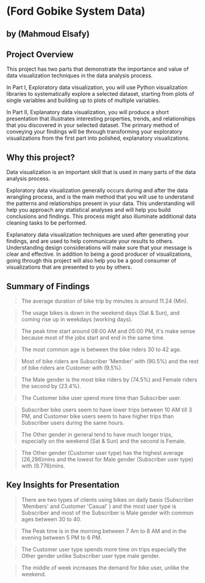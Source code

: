 # (Ford Gobike System Data)
## by (Mahmoud Elsafy)


## Project Overview
This project has two parts that demonstrate the importance and value of data visualization techniques in the data analysis process.

In Part I, Exploratory data visualization, you will use Python visualization libraries to systematically explore a selected dataset, starting from plots of single variables and building up to plots of multiple variables.

In Part II, Explanatory data visualization, you will produce a short presentation that illustrates interesting properties, trends, and relationships that you discovered in your selected dataset. The primary method of conveying your findings will be through transforming your exploratory visualizations from the first part into polished, explanatory visualizations.

## Why this project?
Data visualization is an important skill that is used in many parts of the data analysis process.

Exploratory data visualization generally occurs during and after the data wrangling process, and is the main method that you will use to understand the patterns and relationships present in your data. This understanding will help you approach any statistical analyses and will help you build conclusions and findings. This process might also illuminate additional data cleaning tasks to be performed.

Explanatory data visualization techniques are used after generating your findings, and are used to help communicate your results to others. Understanding design considerations will make sure that your message is clear and effective. In addition to being a good producer of visualizations, going through this project will also help you be a good consumer of visualizations that are presented to you by others.


## Summary of Findings

> The average duration of bike trip by minutes is around 11.24 (Min).

> The usage bikes is down in the weekend days (Sat & Sun), and coming rise up in weekdays (working days).

> The peak time start around 08:00 AM and 05:00 PM, it's make sense because most of the jobs start and end in the same time.

> The most common age is between the bike riders 30 to 42 age.

> Most of bike riders are Subscriber 'Member' with (90.5%) and the rest of bike riders are Customer with (9.5%).

> The Male gender is the most bike riders by (74.5%) and Female riders the second by (23.4%).

> The Customer bike user spend more time than Subscriber user.

> Subscriber bike users seem to have lower trips between 10 AM till 3 PM, and Customer bike users seem to have higher trips than Subscriber users during the same hours.

> The Other gender in general tend to have much longer trips, especially on the weekend (Sat & Sun) and the second is Female.

>The Other gender (Customer user type) has the highest average (26,286)mins and the lowest for Male gender (Subscriber user type) with (9.776)mins.

## Key Insights for Presentation

> There are two types of clients using bikes on daily basis (Subscriber 'Members' and Customer 'Casual' ) and the most user type is Subscriber and most of the Subscriber is Male gender with common ages between 30 to 40.

> The Peak time is in the morning between 7 Am to 8 AM and in the evening between 5 PM to 6 PM.

> The Customer user type spends more time on trips especially the Other gender unlike Subscriber user type male gender.

> The middle of week increases the demand for bike user, unlike the weekend.
